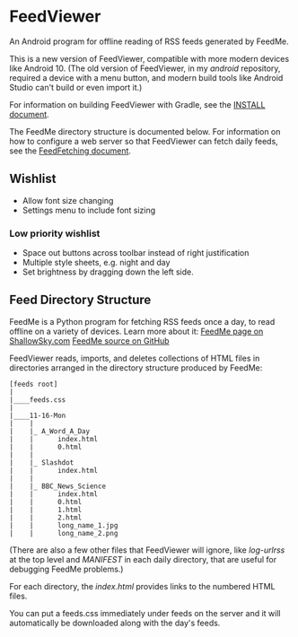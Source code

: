 # FeedViewer

An Android program for offline reading of RSS feeds generated by FeedMe.

This is a new version of FeedViewer, compatible with more modern devices
like Android 10. (The old version of FeedViewer, in my *android* repository,
required a device with a menu button, and modern build tools like
Android Studio can't build or even import it.)


For information on building FeedViewer with Gradle, see the
[INSTALL document](INSTALL.md).


The FeedMe directory structure is documented below.
For information on how to configure a web server so that FeedViewer
can fetch daily feeds, see the
[FeedFetching document](FeedFetching.md).


## Wishlist

- Allow font size changing
- Settings menu to include font sizing

### Low priority wishlist

- Space out buttons across toolbar instead of right justification
- Multiple style sheets, e.g. night and day
- Set brightness by dragging down the left side.


## Feed Directory Structure

FeedMe is a Python program for fetching RSS feeds once a day,
to read offline on a variety of devices. Learn more about it:
[FeedMe page on ShallowSky.com](https://shallowsky.com/software/feedme/)
[FeedMe source on GitHub](https://github.com/akkana/feedme)


FeedViewer reads, imports, and deletes collections of  HTML files in
directories arranged in the directory structure produced by FeedMe:

```
[feeds root]
|
|____feeds.css
|
|____11-16-Mon
|    |
|    |_ A_Word_A_Day
|    |      index.html
|    |      0.html
|    |
|    |_ Slashdot
|    |      index.html
|    |
|    |_ BBC_News_Science
|    |      index.html
|    |      0.html
|    |      1.html
|    |      2.html
|    |      long_name_1.jpg
|    |      long_name_2.png
```

(There are also a few other files that FeedViewer will ignore, like
_log-urlrss_ at the top level and _MANIFEST_ in each daily directory,
that are useful for debugging FeedMe problems.)

For each directory, the _index.html_ provides links to the numbered
HTML files.

You can put a feeds.css immediately under feeds on the server and
it will automatically be downloaded along with the day's feeds.

